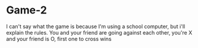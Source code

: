 # Game-2
I can't say what the game is because I'm using a school computer, but i'll explain the rules. You and your friend are going against each other, you're X and your friend is O, first one to cross wins
